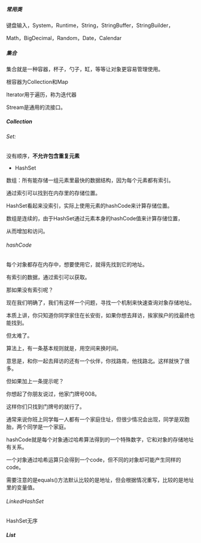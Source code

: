 ##### 常用类

键盘输入，System，Runtime，String，StringBuffer，StringBuilder，

Math，BigDecimal，Random，Date，Calendar

##### 集合

集合就是一种容器，杯子，勺子，缸，等等让对象更容易管理使用。

根容器为Collection和Map

Iterator用于遍历，称为迭代器

Stream是通用的流接口。

##### Collection

###### Set:

没有顺序，**不允许包含重复元素**

- HashSet

数组：所有能存储一组元素里最快的数据结构，因为每个元素都有索引。

通过索引可以找到在内存里的存储位置。

HashSet看起来没索引，实际上使用元素的hashCode来计算存储位置。

数组是连续的，由于HashSet通过元素本身的hashCode值来计算存储位置，

从而增加和访问。

###### hashCode

每个对象都存在内存中，想要使用它，就得先找到它的地址。

有索引的数据，通过索引可以获取。

那如果没有索引呢？

现在我们明确了，我们有这样一个问题，寻找一个机制来快速查询对象存储地址。

本质上讲，你只知道你同学家住在长安街，如果你想去拜访，挨家挨户的找最终也能找到。

但太难了。

算法上，有一条基本规则就是，用空间来换时间。

意思是，和你一起去拜访的还有一个伙伴，你找路南，他找路北。这样就快了很多。

但如果加上一条提示呢？

你想起了你朋友说过，他家门牌号008。

这样你们只找到门牌号的就行了。

通常来说你班上同学每一人都有一个家庭住址，但很少情况会出现，同学是双胞胎，两个同学是一个家庭。

hashCode就是每个对象通过哈希算法得到的一个特殊数字，它和对象的存储地址有关系。

一个对象通过哈希运算只会得到一个code，但不同的对象却可能产生同样的code。

需要注意的是equals()方法默认比较的是地址，但会根据情况重写，比较的是地址里的变量值。

###### LinkedHashSet

HashSet无序

##### List



